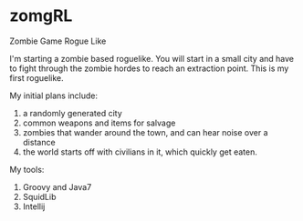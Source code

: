 zomgRL
======

Zombie Game Rogue Like


I'm starting a zombie based roguelike.  You will start in a small city and have to fight through the zombie hordes to reach an extraction point.  This is my first roguelike.

My initial plans include:
1) a randomly generated city
2) common weapons and items for salvage
3) zombies that wander around the town, and can hear noise over a distance
4) the world starts off with civilians in it, which quickly get eaten.

My tools:
1) Groovy and Java7
2) SquidLib
3) Intellij
